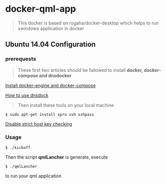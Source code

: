 # docker-qml-app

> This docker is based on rogaha/docker-desktop which helps to run xwindows application in docker

## Ubuntu 14.04 Configuration

### prerequests

> These first two articles should be fallowed to install **docker, docker-compose and dnsdocker**

[Install docker-engine and docker-compose](http://sawyerlin.github.io/#/record/2015_11_25_11_35.md)

[How to use dnsdock](http://sawyerlin.github.io/#/record/2015_11_26_12_38.md)

> Then install these tools on your local machine

    $ sudo apt-get install xpra ssh sshpass

[Disable strict host key checking](http://askubuntu.com/questions/87449/how-to-disable-strict-host-key-checking-in-ssh/385187)

### Usage

    $ ./kickoff

Then the script **qmlLancher** is generate, execute

    $ ./qmlLancher

to run your qml application
